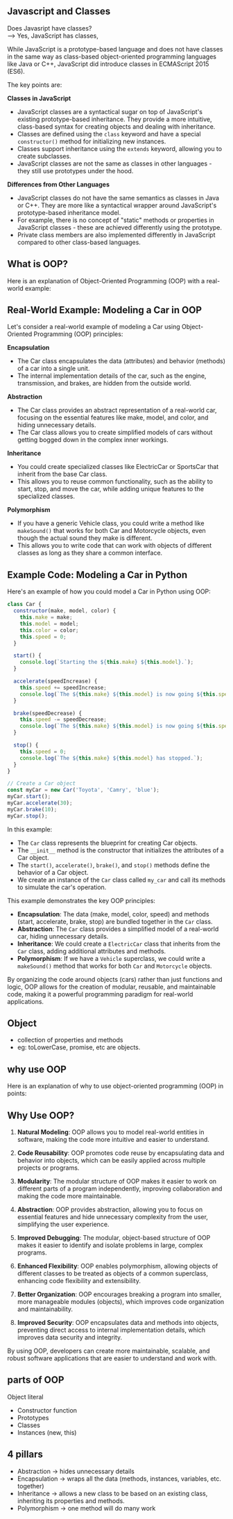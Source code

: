 ## Javascript and Classes

Does Javasript have classes? <br>
-->
Yes, JavaScript has classes,

While JavaScript is a prototype-based language and does not have classes in the same way as class-based object-oriented programming languages like Java or C++, JavaScript did introduce classes in ECMAScript 2015 (ES6). 

The key points are:

****Classes in JavaScript****
- JavaScript classes are a syntactical sugar on top of JavaScript's existing prototype-based inheritance. They provide a more intuitive, class-based syntax for creating objects and dealing with inheritance.
- Classes are defined using the `class` keyword and have a special `constructor()` method for initializing new instances.
- Classes support inheritance using the `extends` keyword, allowing you to create subclasses.
- JavaScript classes are not the same as classes in other languages - they still use prototypes under the hood.

****Differences from Other Languages****
- JavaScript classes do not have the same semantics as classes in Java or C++. They are more like a syntactical wrapper around JavaScript's prototype-based inheritance model.
- For example, there is no concept of "static" methods or properties in JavaScript classes - these are achieved differently using the prototype.
- Private class members are also implemented differently in JavaScript compared to other class-based languages.


## What is OOP?

Here is an explanation of Object-Oriented Programming (OOP) with a real-world example:

## Real-World Example: Modeling a Car in OOP

Let's consider a real-world example of modeling a Car using Object-Oriented Programming (OOP) principles:

****Encapsulation****
- The Car class encapsulates the data (attributes) and behavior (methods) of a car into a single unit.
- The internal implementation details of the car, such as the engine, transmission, and brakes, are hidden from the outside world.

****Abstraction****
- The Car class provides an abstract representation of a real-world car, focusing on the essential features like make, model, and color, and hiding unnecessary details.
- The Car class allows you to create simplified models of cars without getting bogged down in the complex inner workings.

****Inheritance****
- You could create specialized classes like ElectricCar or SportsCar that inherit from the base Car class.
- This allows you to reuse common functionality, such as the ability to start, stop, and move the car, while adding unique features to the specialized classes.

****Polymorphism****
- If you have a generic Vehicle class, you could write a method like `makeSound()` that works for both Car and Motorcycle objects, even though the actual sound they make is different.
- This allows you to write code that can work with objects of different classes as long as they share a common interface.

## Example Code: Modeling a Car in Python

Here's an example of how you could model a Car in Python using OOP:

```javascript
class Car {
  constructor(make, model, color) {
    this.make = make;
    this.model = model;
    this.color = color;
    this.speed = 0;
  }

  start() {
    console.log(`Starting the ${this.make} ${this.model}.`);
  }

  accelerate(speedIncrease) {
    this.speed += speedIncrease;
    console.log(`The ${this.make} ${this.model} is now going ${this.speed} mph.`);
  }

  brake(speedDecrease) {
    this.speed -= speedDecrease;
    console.log(`The ${this.make} ${this.model} is now going ${this.speed} mph.`);
  }

  stop() {
    this.speed = 0;
    console.log(`The ${this.make} ${this.model} has stopped.`);
  }
}

// Create a Car object
const myCar = new Car('Toyota', 'Camry', 'blue');
myCar.start();
myCar.accelerate(30);
myCar.brake(10);
myCar.stop();

```

In this example:

- The `Car` class represents the blueprint for creating Car objects.
- The `__init__` method is the constructor that initializes the attributes of a Car object.
- The `start()`, `accelerate()`, `brake()`, and `stop()` methods define the behavior of a Car object.
- We create an instance of the `Car` class called `my_car` and call its methods to simulate the car's operation.

This example demonstrates the key OOP principles:

- **Encapsulation**: The data (make, model, color, speed) and methods (start, accelerate, brake, stop) are bundled together in the `Car` class.
- **Abstraction**: The `Car` class provides a simplified model of a real-world car, hiding unnecessary details.
- **Inheritance**: We could create a `ElectricCar` class that inherits from the `Car` class, adding additional attributes and methods.
- **Polymorphism**: If we have a `Vehicle` superclass, we could write a `makeSound()` method that works for both `Car` and `Motorcycle` objects.

By organizing the code around objects (cars) rather than just functions and logic, OOP allows for the creation of modular, reusable, and maintainable code, making it a powerful programming paradigm for real-world applications.


## Object
- collection of properties and methods
- eg: toLowerCase, promise, etc are objects.

## why use OOP
Here is an explanation of why to use object-oriented programming (OOP) in points:

## Why Use OOP?

1. **Natural Modeling**: OOP allows you to model real-world entities in software, making the code more intuitive and easier to understand.

2. **Code Reusability**: OOP promotes code reuse by encapsulating data and behavior into objects, which can be easily applied across multiple projects or programs.

3. **Modularity**: The modular structure of OOP makes it easier to work on different parts of a program independently, improving collaboration and making the code more maintainable.

4. **Abstraction**: OOP provides abstraction, allowing you to focus on essential features and hide unnecessary complexity from the user, simplifying the user experience.

5. **Improved Debugging**: The modular, object-based structure of OOP makes it easier to identify and isolate problems in large, complex programs.

6. **Enhanced Flexibility**: OOP enables polymorphism, allowing objects of different classes to be treated as objects of a common superclass, enhancing code flexibility and extensibility.

7. **Better Organization**: OOP encourages breaking a program into smaller, more manageable modules (objects), which improves code organization and maintainability.

8. **Improved Security**: OOP encapsulates data and methods into objects, preventing direct access to internal implementation details, which improves data security and integrity.

By using OOP, developers can create more maintainable, scalable, and robust software applications that are easier to understand and work with.

## parts of OOP
Object literal 

- Constructor function
- Prototypes
- Classes
- Instances (new, this)


## 4 pillars
- Abstraction -> hides unnecessary details
- Encapsulation -> wraps all the data (methods, instances, variables, etc. together)
- Inheritance -> allows a new class to be based on an existing class, inheriting its properties and methods.
- Polymorphism -> one method will do many work